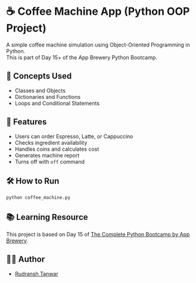 # ☕ Coffee Machine App (Python OOP Project)

A simple coffee machine simulation using Object-Oriented Programming in Python.  
This is part of Day 15+ of the App Brewery Python Bootcamp.

## 🧠 Concepts Used
- Classes and Objects
- Dictionaries and Functions
- Loops and Conditional Statements

## 🚀 Features
- Users can order Espresso, Latte, or Cappuccino
- Checks ingredient availability
- Handles coins and calculates cost
- Generates machine report
- Turns off with `off` command

## 🛠 How to Run
```bash
python coffee_machine.py
```

## 📚 Learning Resource
This project is based on Day 15 of [The Complete Python Bootcamp by App Brewery](https://www.udemy.com/course/100-days-of-code/).

## 🙋‍♂️ Author
- [Rudransh Tanwar](https://github.com/rudranshstanwar)
